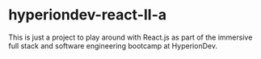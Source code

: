 # hyperiondev-react-II-a

This is just a project to play around with React.js as part of the immersive full stack and software engineering bootcamp at HyperionDev.
